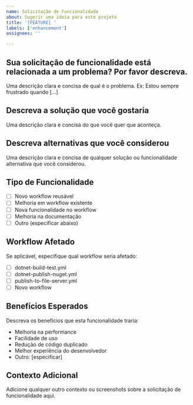 ```yaml
---
name: Solicitação de Funcionalidade
about: Sugerir uma ideia para este projeto
title: '[FEATURE] '
labels: ['enhancement']
assignees: ''

---
```


## Sua solicitação de funcionalidade está relacionada a um problema? Por favor descreva.
Uma descrição clara e concisa de qual é o problema. Ex: Estou sempre frustrado quando [...]

## Descreva a solução que você gostaria
Uma descrição clara e concisa do que você quer que aconteça.

## Descreva alternativas que você considerou
Uma descrição clara e concisa de qualquer solução ou funcionalidade alternativa que você considerou.

## Tipo de Funcionalidade
- [ ] Novo workflow reusável
- [ ] Melhoria em workflow existente
- [ ] Nova funcionalidade no workflow
- [ ] Melhoria na documentação
- [ ] Outro (especificar abaixo)

## Workflow Afetado
Se aplicável, especifique qual workflow seria afetado:
- [ ] dotnet-build-test.yml
- [ ] dotnet-publish-nuget.yml
- [ ] publish-to-file-server.yml
- [ ] Novo workflow

## Benefícios Esperados
Descreva os benefícios que esta funcionalidade traria:
- Melhoria na performance
- Facilidade de uso
- Redução de código duplicado
- Melhor experiência do desenvolvedor
- Outro: [especificar]

## Contexto Adicional
Adicione qualquer outro contexto ou screenshots sobre a solicitação de funcionalidade aqui.